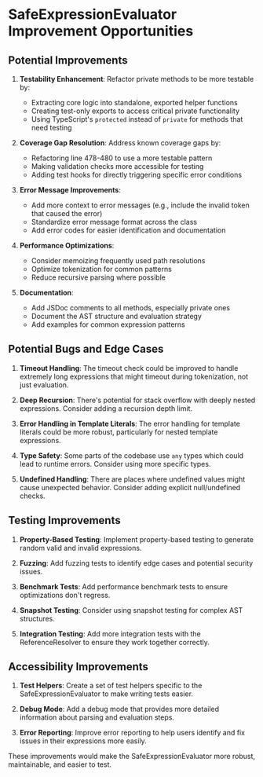 # SafeExpressionEvaluator Improvement Opportunities

## Potential Improvements

1. **Testability Enhancement**: Refactor private methods to be more testable by:

   - Extracting core logic into standalone, exported helper functions
   - Creating test-only exports to access critical private functionality
   - Using TypeScript's `protected` instead of `private` for methods that need testing

2. **Coverage Gap Resolution**: Address known coverage gaps by:

   - Refactoring line 478-480 to use a more testable pattern
   - Making validation checks more accessible for testing
   - Adding test hooks for directly triggering specific error conditions

3. **Error Message Improvements**:

   - Add more context to error messages (e.g., include the invalid token that caused the error)
   - Standardize error message format across the class
   - Add error codes for easier identification and documentation

4. **Performance Optimizations**:

   - Consider memoizing frequently used path resolutions
   - Optimize tokenization for common patterns
   - Reduce recursive parsing where possible

5. **Documentation**:
   - Add JSDoc comments to all methods, especially private ones
   - Document the AST structure and evaluation strategy
   - Add examples for common expression patterns

## Potential Bugs and Edge Cases

1. **Timeout Handling**: The timeout check could be improved to handle extremely long expressions that might timeout during tokenization, not just evaluation.

2. **Deep Recursion**: There's potential for stack overflow with deeply nested expressions. Consider adding a recursion depth limit.

3. **Error Handling in Template Literals**: The error handling for template literals could be more robust, particularly for nested template expressions.

4. **Type Safety**: Some parts of the codebase use `any` types which could lead to runtime errors. Consider using more specific types.

5. **Undefined Handling**: There are places where undefined values might cause unexpected behavior. Consider adding explicit null/undefined checks.

## Testing Improvements

1. **Property-Based Testing**: Implement property-based testing to generate random valid and invalid expressions.

2. **Fuzzing**: Add fuzzing tests to identify edge cases and potential security issues.

3. **Benchmark Tests**: Add performance benchmark tests to ensure optimizations don't regress.

4. **Snapshot Testing**: Consider using snapshot testing for complex AST structures.

5. **Integration Testing**: Add more integration tests with the ReferenceResolver to ensure they work together correctly.

## Accessibility Improvements

1. **Test Helpers**: Create a set of test helpers specific to the SafeExpressionEvaluator to make writing tests easier.

2. **Debug Mode**: Add a debug mode that provides more detailed information about parsing and evaluation steps.

3. **Error Reporting**: Improve error reporting to help users identify and fix issues in their expressions more easily.

These improvements would make the SafeExpressionEvaluator more robust, maintainable, and easier to test.
